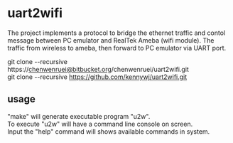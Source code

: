 # uart2wifi
The project implements a protocol to bridge the ethernet traffic and contol message between PC emulator and RealTek Ameba (wifi module).
The traffic from wireless to ameba, then forward to PC emulator via UART port.

git clone --recursive https://chenwenruei@bitbucket.org/chenwenruei/uart2wifi.git <br>
git clone --recursive https://github.com/kennywj/uart2wifi.git
## usage
"make" will generate executable program "u2w".  
To execute "u2w" will have a command line console on screen.  
Input the "help" command will shows available commands in system.  
